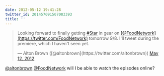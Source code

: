 ```yaml
---
date: 2012-05-12 19:41:28
twitter_id: 201457091507003393
title: ''
---
```


<blockquote class="twitter-tweet"><p lang="en" dir="ltr">Looking forward to finally getting <a href="https://twitter.com/hashtag/Star?src=hash&amp;ref_src=twsrc%5Etfw">#Star</a> in gear on <a href="https://twitter.com/FoodNetwork?ref_src=twsrc%5Etfw">[@FoodNetwork](https://twitter.com/FoodNetwork)</a> tomorrow 9/8.  I&#39;ll tweet during the premiere, which I haven&#39;t seen yet.</p>&mdash; Alton Brown ([@altonbrown](https://twitter.com/altonbrown)) <a href="https://twitter.com/altonbrown/status/201389992122130432?ref_src=twsrc%5Etfw">May 12, 2012</a></blockquote>
<script async src="https://platform.twitter.com/widgets.js" charset="utf-8"></script>

[@altonbrown](https://twitter.com/altonbrown) [@FoodNetwork](https://twitter.com/FoodNetwork) will I be able to watch the episodes online?
